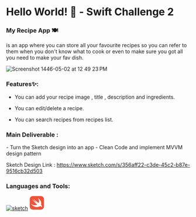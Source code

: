 <h1>Hello World! 🐥 - Swift Challenge 2</h1>

<h3>My Recipe App 🍽️</h3>

is an app where you can store all your favourite recipes so you can refer to them when you don't know what to cook or even to make sure you got all you need to make your fav dish. 

<img width="517" alt="Screenshot 1446-05-02 at 12 49 23 PM" src="https://github.com/user-attachments/assets/c8389b5f-6813-4020-82ef-56e60ec2733f">



<h3>Features✨:</h3>

- You can add your recipe image , title , description and ingredients. 

- You can edit/delete a recipe.

- You can search recipes from recipes list.

<h3> Main Deliverable : </h3>
- Turn the Sketch design into an app
- Clean Code and implement MVVM design pattern 

Sketch Design Link : https://www.sketch.com/s/356aff22-c3de-45c2-b87e-9516cb32d503 

<h3 align="left">Languages and Tools:</h3>
<p align="left"> <a href="https://www.sketch.com/" target="_blank" rel="noreferrer">  <img src="https://www.vectorlogo.zone/logos/sketchapp/sketchapp-icon.svg" alt="sketch" width="40" height="40"/></a>     <a href="https://developer.apple.com/swift/" target="_blank" rel="noreferrer"><img src="https://raw.githubusercontent.com/devicons/devicon/master/icons/swift/swift-original.svg" alt="swift" width="40" height="40"/></a></p>
